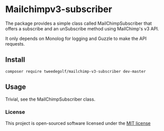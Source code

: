 
# Mailchimpv3-subscriber

The package provides a simple class called MailChimpSubscriber that offers a subscribe and an unSubscribe method using MailChimp's v3 API.

It only depends on Monolog for logging and Guzzle to make the API requests.

## Install
```composer require tweedegolf/mailchimp-v3-subscriber dev-master```

## Usage
Trivial, see the MailChimpSubscriber class.

### License

This project is open-sourced software licensed under the [MIT license](http://opensource.org/licenses/MIT)

